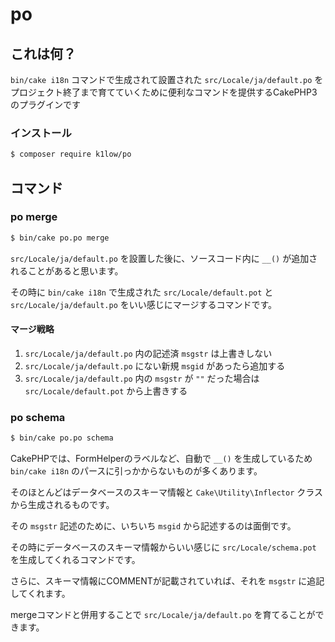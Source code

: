 # po

## これは何？

`bin/cake i18n` コマンドで生成されて設置された `src/Locale/ja/default.po` をプロジェクト終了まで育てていくために便利なコマンドを提供するCakePHP3のプラグインです

### インストール

```sh
$ composer require k1low/po
```

## コマンド

### po merge

```sh
$ bin/cake po.po merge
```

`src/Locale/ja/default.po` を設置した後に、ソースコード内に `__()` が追加されることがあると思います。

その時に `bin/cake i18n` で生成された `src/Locale/default.pot` と `src/Locale/ja/default.po` をいい感じにマージするコマンドです。

#### マージ戦略

1. `src/Locale/ja/default.po` 内の記述済 `msgstr` は上書きしない
2. `src/Locale/ja/default.po` にない新規 `msgid` があったら追加する
2. `src/Locale/ja/default.po` 内の `msgstr` が `""` だった場合は `src/Locale/default.pot` から上書きする

### po schema

```sh
$ bin/cake po.po schema
```

CakePHPでは、FormHelperのラベルなど、自動で `__()` を生成しているため `bin/cake i18n` のパースに引っかからないものが多くあります。

そのほとんどはデータベースのスキーマ情報と `Cake\Utility\Inflector` クラスから生成されるものです。

その `msgstr` 記述のために、いちいち `msgid` から記述するのは面倒です。

その時にデータベースのスキーマ情報からいい感じに `src/Locale/schema.pot` を生成してくれるコマンドです。

さらに、スキーマ情報にCOMMENTが記載されていれば、それを `msgstr` に追記してくれます。

mergeコマンドと併用することで `src/Locale/ja/default.po` を育てることができます。

